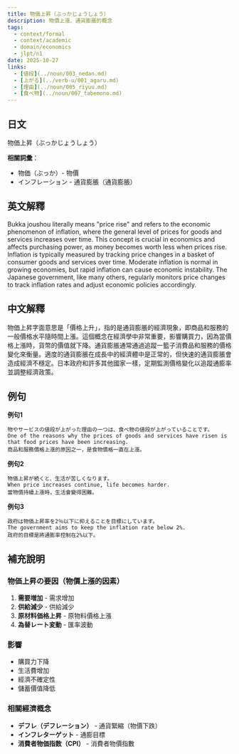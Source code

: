 ```yaml
---
title: 物価上昇（ぶっかじょうしょう）
description: 物價上漲、通貨膨脹的概念
tags:
  - context/formal
  - context/academic
  - domain/economics
  - jlpt/n1
date: 2025-10-27
links:
  - [値段](../noun/003_nedan.md)
  - [上がる](../verb-u/001_agaru.md)
  - [理由](../noun/005_riyuu.md)
  - [食べ物](../noun/007_tabemono.md)
---
```


## 日文
物価上昇（ぶっかじょうしょう）

**相關詞彙**：
- 物価（ぶっか）- 物價
- インフレーション - 通貨膨脹（通貨膨脹）

## 英文解釋
Bukka joushou literally means "price rise" and refers to the economic phenomenon of inflation, where the general level of prices for goods and services increases over time. This concept is crucial in economics and affects purchasing power, as money becomes worth less when prices rise. Inflation is typically measured by tracking price changes in a basket of consumer goods and services over time. Moderate inflation is normal in growing economies, but rapid inflation can cause economic instability. The Japanese government, like many others, regularly monitors price changes to track inflation rates and adjust economic policies accordingly.

## 中文解釋
物価上昇字面意思是「價格上升」，指的是通貨膨脹的經濟現象，即商品和服務的一般價格水平隨時間上漲。這個概念在經濟學中非常重要，影響購買力，因為當價格上漲時，貨幣的價值就下降。通貨膨脹通常通過追蹤一籃子消費品和服務的價格變化來衡量。適度的通貨膨脹在成長中的經濟體中是正常的，但快速的通貨膨脹會造成經濟不穩定。日本政府和許多其他國家一樣，定期監測價格變化以追蹤通膨率並調整經濟政策。

## 例句

**例句1**
```
物やサービスの値段が上がった理由の一つは、食べ物の値段が上がっていることです。
One of the reasons why the prices of goods and services have risen is that food prices have been increasing.
商品和服務價格上漲的原因之一，是食物價格一直在上漲。
```

**例句2**
```
物価上昇が続くと、生活が苦しくなります。
When price increases continue, life becomes harder.
當物價持續上漲時，生活會變得困難。
```

**例句3**
```
政府は物価上昇率を2％以下に抑えることを目標にしています。
The government aims to keep the inflation rate below 2%.
政府的目標是將通膨率控制在2%以下。
```

## 補充說明

### 物価上昇の要因（物價上漲的因素）
1. **需要増加** - 需求增加
2. **供給減少** - 供給減少
3. **原材料価格上昇** - 原物料價格上漲
4. **為替レート変動** - 匯率波動

### 影響
- 購買力下降
- 生活費增加
- 經濟不確定性
- 儲蓄價值降低

### 相關經濟概念
- **デフレ（デフレーション）** - 通貨緊縮（物價下跌）
- **インフレターゲット** - 通膨目標
- **消費者物価指数（CPI）** - 消費者物價指數

